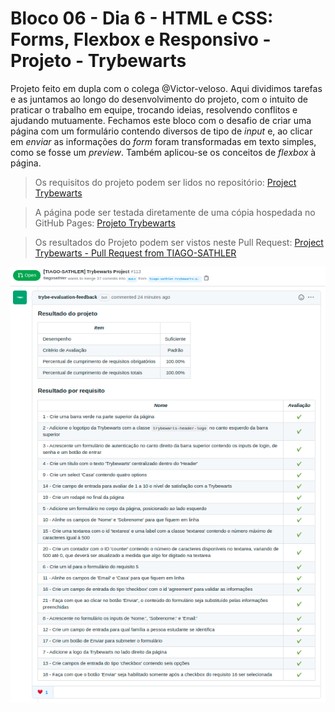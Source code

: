 # Bloco 06 - Dia 6 - HTML e CSS: Forms, Flexbox e Responsivo - Projeto - Trybewarts

Projeto feito em dupla com o colega @Victor-veloso. Aqui dividimos tarefas e as juntamos ao longo do desenvolvimento do projeto, com o intuito de praticar o trabalho em equipe, trocando ideias, resolvendo conflitos e ajudando mutuamente. Fechamos este bloco com o desafio de criar uma página com um formulário contendo diversos de tipo de *input* e, ao clicar em *enviar* as informações do *form* foram transformadas em texto simples, como se fosse um *preview*. Também aplicou-se os conceitos de *flexbox* à página.

> Os requisitos do projeto podem ser lidos no repositório: [Project Trybewarts](https://github.com/tryber/sd-014-a-project-trybewarts)

> A página pode ser testada diretamente de uma cópia hospedada no GitHub Pages: [Projeto Trybewarts](https://tiagosathler.github.io/projects/trybewarts/index.html)

> Os resultados do Projeto podem ser vistos neste Pull Request: [Project Trybewarts - Pull Request from TIAGO-SATHLER](https://github.com/tryber/sd-014-a-project-trybewarts/pull/113)

![](https://github.com/tiagosathler/trybe-exercises/blob/bloco-06-dia-6/fundamentos/bloco-06-html-e-css-forms-flexbox-e-responsivo/dia-6-projeto-trybewarts/Results-Trybewarts-Project.png)
